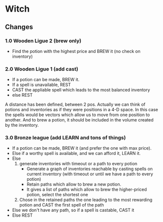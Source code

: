 # Witch

## Changes

### 1.0 Wooden Ligue 2 (brew only)
- Find the potion with the highest price and BREW it (no check on inventory)

### 2.0 Wooden Ligue 1 (add cast)

- If a potion can be made, BREW it.
- If a spell is unavailable, REST
- CAST the appliable spell which leads to the most balanced inventory
- else REST

A distance has been defined, between 2 pos. Actually we can think of potions and inventories as if they
were positions in a 4-D space. In this case the spells would be vectors which allow us to move from
one position to another.
And to brew a potion, it should be included in the volume created by the inventory.

### 3.0 Bronze league (add LEARN and tons of things)

- If a potion can be made, BREW it (and prefer the one with max price).
- Else if a worthy spell is available, and we can afford it, LEARN it.
- Else 
    1. generate inventories with timeout or a path to every potion
        - Generate a graph of inventories reachable by casting spells on current inventory (with timeout or until we
        have a path to every potion)
        - Retain paths which allow to brew a new potion.
        - It gives a list of paths which allow to brew the higher-priced potion, select the shortest one
    2. Chose in the retained paths the one leading to the most rewarding potion and CAST the first spell of the path
- Else we don't have any path, so if a spell is castable, CAST it
- Else REST
